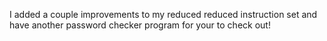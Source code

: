 I added a couple improvements to my reduced reduced instruction set and have another password checker program for your to check out!
